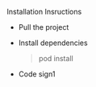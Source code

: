 Installation Insructions

- Pull the project

- Install dependencies
  > pod install

- Code sign1

